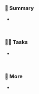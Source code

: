 ### 📄 Summary
<!--작업한 내용 요약-->
-

<br>

### 🧑‍💻 Tasks
<!--작업내용 ex)
- 물고기 고침
- 상점페이지
-->
-

<br>

### 🤔 More
<!--작업한 사진(동영상이나 사진)-->
-

